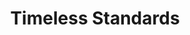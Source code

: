 ---
ee_id: '151'
site: '1'
type: '2'
url: 2010-089-timeless-standards-4
title: Timeless Standards
year: '2010'
display_year: '2010'
medium: Inkjet on Comtex
dims: 56 x 40 inches
pitch: ''
ps: ''
live_url: ''
related: ''
youtube: ''
related_code: ''
imgs: timeless-standards-2010-089-full-cropped-database-ropac.jpg
subheading: ''
download: ''
add_credit: ''
commission: ''
layout: things-i-made
---